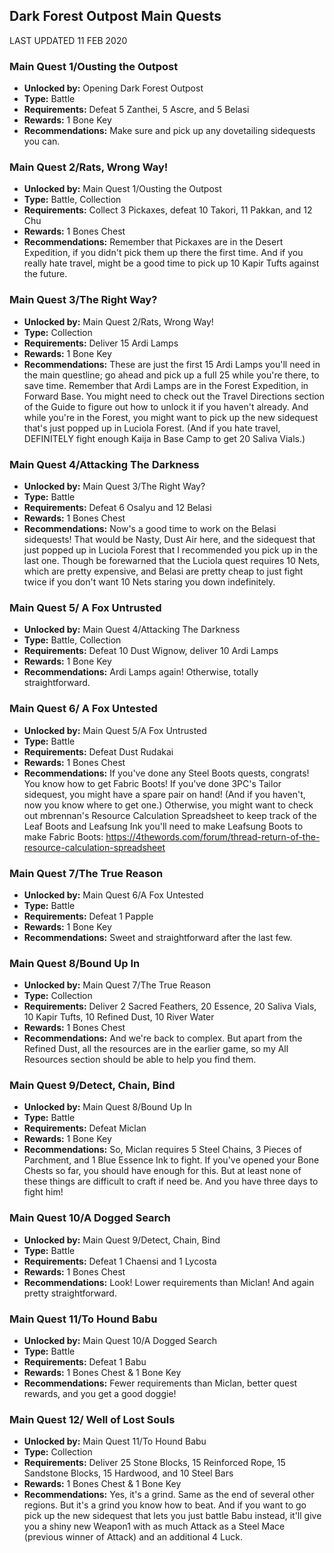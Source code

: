 ## Dark Forest Outpost Main Quests

LAST UPDATED 11 FEB 2020

### Main Quest 1/Ousting the Outpost

- **Unlocked by:** Opening Dark Forest Outpost
- **Type:** Battle
- **Requirements:** Defeat 5 Zanthei, 5 Ascre, and 5 Belasi
- **Rewards:** 1 Bone Key
- **Recommendations:** Make sure and pick up any dovetailing sidequests you can.

### Main Quest 2/Rats, Wrong Way!

- **Unlocked by:** Main Quest 1/Ousting the Outpost
- **Type:** Battle, Collection
- **Requirements:** Collect 3 Pickaxes, defeat 10 Takori, 11 Pakkan, and 12 Chu
- **Rewards:** 1 Bones Chest
- **Recommendations:** Remember that Pickaxes are in the Desert Expedition, if you didn't pick them up there the first time. And if you really hate travel, might be a good time to pick up 10 Kapir Tufts against the future.

### Main Quest 3/The Right Way?

- **Unlocked by:** Main Quest 2/Rats, Wrong Way!
- **Type:** Collection
- **Requirements:** Deliver 15 Ardi Lamps
- **Rewards:** 1 Bone Key
- **Recommendations:** These are just the first 15 Ardi Lamps you'll need in the main questline; go ahead and pick up a full 25 while you're there, to save time. Remember that Ardi Lamps are in the Forest Expedition, in Forward Base. You might need to check out the Travel Directions section of the Guide to figure out how to unlock it if you haven't already. And while you're in the Forest, you might want to pick up the new sidequest that's just popped up in Luciola Forest. (And if you hate travel, DEFINITELY fight enough Kaija in Base Camp to get 20 Saliva Vials.)

### Main Quest 4/Attacking The Darkness

- **Unlocked by:** Main Quest 3/The Right Way?
- **Type:** Battle
- **Requirements:** Defeat 6 Osalyu and 12 Belasi
- **Rewards:** 1 Bones Chest
- **Recommendations:** Now's a good time to work on the Belasi sidequests! That would be Nasty, Dust Air here, and the sidequest that just popped up in Luciola Forest that I recommended you pick up in the last one. Though be forewarned that the Luciola quest requires 10 Nets, which are pretty expensive, and Belasi are pretty cheap to just fight twice if you don't want 10 Nets staring you down indefinitely.

### Main Quest 5/ A Fox Untrusted

- **Unlocked by:** Main Quest 4/Attacking The Darkness
- **Type:** Battle, Collection
- **Requirements:** Defeat 10 Dust Wignow, deliver 10 Ardi Lamps
- **Rewards:** 1 Bone Key
- **Recommendations:** Ardi Lamps again! Otherwise, totally straightforward.

### Main Quest 6/ A Fox Untested

- **Unlocked by:** Main Quest 5/A Fox Untrusted
- **Type:** Battle
- **Requirements:** Defeat Dust Rudakai
- **Rewards:** 1 Bones Chest
- **Recommendations:** If you've done any Steel Boots quests, congrats! You know how to get Fabric Boots! If you've done 3PC's Tailor sidequest, you might have a spare pair on hand! (And if you haven't, now you know where to get one.) Otherwise, you might want to check out mbrennan's Resource Calculation Spreadsheet to keep track of the Leaf Boots and Leafsung Ink you'll need to make Leafsung Boots to make Fabric Boots: https://4thewords.com/forum/thread-return-of-the-resource-calculation-spreadsheet

### Main Quest 7/The True Reason

- **Unlocked by:** Main Quest 6/A Fox Untested
- **Type:** Battle
- **Requirements:** Defeat 1 Papple
- **Rewards:** 1 Bone Key
- **Recommendations:** Sweet and straightforward after the last few.

### Main Quest 8/Bound Up In

- **Unlocked by:** Main Quest 7/The True Reason
- **Type:** Collection
- **Requirements:** Deliver 2 Sacred Feathers, 20 Essence, 20 Saliva Vials, 10 Kapir Tufts, 10 Refined Dust, 10 River Water
- **Rewards:** 1 Bones Chest
- **Recommendations:** And we're back to complex. But apart from the Refined Dust, all the resources are in the earlier game, so my All Resources section should be able to help you find them.

### Main Quest 9/Detect, Chain, Bind

- **Unlocked by:** Main Quest 8/Bound Up In
- **Type:** Battle
- **Requirements:** Defeat Miclan
- **Rewards:** 1 Bone Key
- **Recommendations:** So, Miclan requires 5 Steel Chains, 3 Pieces of Parchment, and 1 Blue Essence Ink to fight. If you've opened your Bone Chests so far, you should have enough for this. But at least none of these things are difficult to craft if need be. And you have three days to fight him!

### Main Quest 10/A Dogged Search

- **Unlocked by:** Main Quest 9/Detect, Chain, Bind
- **Type:** Battle
- **Requirements:** Defeat 1 Chaensi and 1 Lycosta
- **Rewards:** 1 Bones Chest
- **Recommendations:** Look! Lower requirements than Miclan! And again pretty straightforward.

### Main Quest 11/To Hound Babu

- **Unlocked by:** Main Quest 10/A Dogged Search
- **Type:** Battle
- **Requirements:** Defeat 1 Babu
- **Rewards:** 1 Bones Chest & 1 Bone Key
- **Recommendations:** Fewer requirements than Miclan, better quest rewards, and you get a good doggie!

### Main Quest 12/ Well of Lost Souls

- **Unlocked by:** Main Quest 11/To Hound Babu
- **Type:** Collection
- **Requirements:** Deliver 25 Stone Blocks, 15 Reinforced Rope, 15 Sandstone Blocks, 15 Hardwood, and 10 Steel Bars
- **Rewards:** 1 Bones Chest & 1 Bone Key
- **Recommendations:**  Yes, it's a grind. Same as the end of several other regions. But it's a grind you know how to beat. And if you want to go pick up the new sidequest that lets you just battle Babu instead, it'll give you a shiny new Weapon1 with as much Attack as a Steel Mace (previous winner of Attack) and an additional 4 Luck.